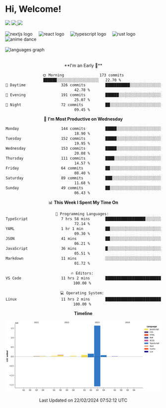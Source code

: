 <div align="center">
  <h1 align="left">
    Hi, Welcome!
  </h1>
  <div align="left">
    <div>
      <img src="https://img.shields.io/github/followers/kraken-afk.svg?style=social&label=Follow&maxAge=2592000" />
      <a href="https://twitter.com/trshppl">
        <img src="https://img.shields.io/twitter/follow/trshppl" />
      </a>
      <a href="https://nv-me.vercel.app">
        <img src="https://img.shields.io/badge/visit-my_site-blue" />
      </a>
    </div>
    <br />
    <div>
      <img src="https://skillicons.dev/icons?i=nextjs" height="40" alt="nextjs logo" />
      <img width="12" />
      <img src="https://skillicons.dev/icons?i=react" height="40" alt="react logo" />
      <img width="12" />
      <img src="https://skillicons.dev/icons?i=ts" height="40" alt="typescript logo" />
      <img width="12" />
      <img src="https://skillicons.dev/icons?i=rust" height="40" alt="rust logo" />
      <img src="https://media.tenor.com/sbvSVkB_hq8AAAAi/anime-dens.gif" alt="anime dance" height="40" />
    </div>
    <br />
    <div>
      <img src="https://github-readme-stats.vercel.app/api/top-langs?username=kraken-afk&locale=en&hide_title=false&layout=compact&card_width=320&langs_count=6&theme=rose_pine&hide_border=true&order=2" height="150" alt="languages graph" />
    </div>
  </div>
  <br />
  <br/>
  <!--START_SECTION:waka-->
**I'm an Early 🐤** 

```text
🌞 Morning                173 commits         ██████░░░░░░░░░░░░░░░░░░░   22.70 % 
🌆 Daytime                326 commits         ███████████░░░░░░░░░░░░░░   42.78 % 
🌃 Evening                191 commits         ██████░░░░░░░░░░░░░░░░░░░   25.07 % 
🌙 Night                  72 commits          ██░░░░░░░░░░░░░░░░░░░░░░░   09.45 % 
```
📅 **I'm Most Productive on Wednesday** 

```text
Monday                   144 commits         █████░░░░░░░░░░░░░░░░░░░░   18.90 % 
Tuesday                  152 commits         █████░░░░░░░░░░░░░░░░░░░░   19.95 % 
Wednesday                153 commits         █████░░░░░░░░░░░░░░░░░░░░   20.08 % 
Thursday                 111 commits         ████░░░░░░░░░░░░░░░░░░░░░   14.57 % 
Friday                   64 commits          ██░░░░░░░░░░░░░░░░░░░░░░░   08.40 % 
Saturday                 89 commits          ███░░░░░░░░░░░░░░░░░░░░░░   11.68 % 
Sunday                   49 commits          ██░░░░░░░░░░░░░░░░░░░░░░░   06.43 % 
```


📊 **This Week I Spent My Time On** 

```text
💬 Programming Languages: 
TypeScript               7 hrs 58 mins       ██████████████████░░░░░░░   72.14 % 
YAML                     1 hr 1 min          ██░░░░░░░░░░░░░░░░░░░░░░░   09.30 % 
JSON                     41 mins             ██░░░░░░░░░░░░░░░░░░░░░░░   06.21 % 
JavaScript               36 mins             █░░░░░░░░░░░░░░░░░░░░░░░░   05.51 % 
Markdown                 11 mins             ░░░░░░░░░░░░░░░░░░░░░░░░░   01.72 % 

🔥 Editors: 
VS Code                  11 hrs 2 mins       █████████████████████████   100.00 % 

💻 Operating System: 
Linux                    11 hrs 2 mins       █████████████████████████   100.00 % 
```

**Timeline**

![Lines of Code chart](https://raw.githubusercontent.com/kraken-afk/kraken-afk/main/assets/bar_graph.png)


 Last Updated on 22/02/2024 07:52:12 UTC
<!--END_SECTION:waka-->
</div>
<br />